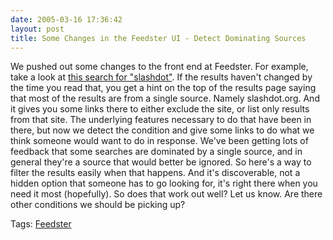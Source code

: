 ```yaml
---
date: 2005-03-16 17:36:42
layout: post
title: Some Changes in the Feedster UI - Detect Dominating Sources
---
```


We pushed out some changes to the front end at Feedster.  For example, take a look at [this search for "slashdot"](http://feedster.com/search.php?hl=en&ie=UTF-8&limit=15&q=slashdot&sort=date). If the results haven't changed by the time you read that, you get a hint on the top of the results page saying that most of the results are from a single source.  Namely slashdot.org. And it gives you some links there to either exclude the site, or list only results from that site. The underlying features necessary to do that have been in there, but now we detect the condition and give some links to do what we think someone would want to do in response.  We've been getting lots of feedback that some searches are dominated by a single source, and in general they're a source that would better be ignored. So here's a way to filter the results easily when that happens. And it's discoverable, not a hidden option that someone has to go looking for, it's right there when you need it most (hopefully). So does that work out well?  Let us know. Are there other conditions we should be picking up?

Tags: [Feedster](http://www.bitsplitter.net/tag.php/feedster)
